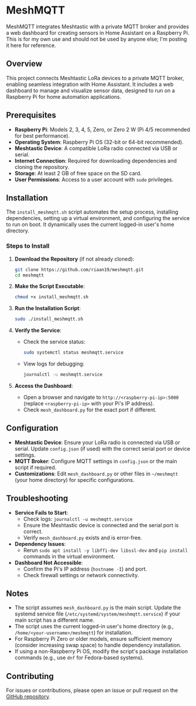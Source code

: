 # MeshMQTT

MeshMQTT integrates Meshtastic with a private MQTT broker and provides a web dashboard for creating sensors in Home Assistant on a Raspberry Pi. This is for my own use and should not be used by anyone else; I'm posting it here for reference.

## Overview

This project connects Meshtastic LoRa devices to a private MQTT broker, enabling seamless integration with Home Assistant. It includes a web dashboard to manage and visualize sensor data, designed to run on a Raspberry Pi for home automation applications.

## Prerequisites

- **Raspberry Pi**: Models 2, 3, 4, 5, Zero, or Zero 2 W (Pi 4/5 recommended for best performance).
- **Operating System**: Raspberry Pi OS (32-bit or 64-bit recommended).
- **Meshtastic Device**: A compatible LoRa radio connected via USB or serial.
- **Internet Connection**: Required for downloading dependencies and cloning the repository.
- **Storage**: At least 2 GB of free space on the SD card.
- **User Permissions**: Access to a user account with `sudo` privileges.

## Installation

The `install_meshmqtt.sh` script automates the setup process, installing dependencies, setting up a virtual environment, and configuring the service to run on boot. It dynamically uses the current logged-in user's home directory.

### Steps to Install

1. **Download the Repository** (if not already cloned):
   ```bash
   git clone https://github.com/riaan19/meshmqtt.git
   cd meshmqtt
   ```

2. **Make the Script Executable**:
   ```bash
   chmod +x install_meshmqtt.sh
   ```

3. **Run the Installation Script**:
   ```bash
   sudo ./install_meshmqtt.sh
   ```

4. **Verify the Service**:
   - Check the service status:
     ```bash
     sudo systemctl status meshmqtt.service
     ```
   - View logs for debugging:
     ```bash
     journalctl -u meshmqtt.service
     ```

5. **Access the Dashboard**:
   - Open a browser and navigate to `http://<raspberry-pi-ip>:5000` (replace `<raspberry-pi-ip>` with your Pi's IP address).
   - Check `mesh_dashboard.py` for the exact port if different.

## Configuration

- **Meshtastic Device**: Ensure your LoRa radio is connected via USB or serial. Update `config.json` (if used) with the correct serial port or device settings.
- **MQTT Broker**: Configure MQTT settings in `config.json` or the main script if required.
- **Customizations**: Edit `mesh_dashboard.py` or other files in `~/meshmqtt` (your home directory) for specific configurations.

## Troubleshooting

- **Service Fails to Start**:
  - Check logs: `journalctl -u meshmqtt.service`
  - Ensure the Meshtastic device is connected and the serial port is correct.
  - Verify `mesh_dashboard.py` exists and is error-free.
- **Dependency Issues**:
  - Rerun `sudo apt install -y libffi-dev libssl-dev` and `pip install` commands in the virtual environment.
- **Dashboard Not Accessible**:
  - Confirm the Pi's IP address (`hostname -I`) and port.
  - Check firewall settings or network connectivity.

## Notes

- The script assumes `mesh_dashboard.py` is the main script. Update the systemd service file (`/etc/systemd/system/meshmqtt.service`) if your main script has a different name.
- The script uses the current logged-in user's home directory (e.g., `/home/<your-username>/meshmqtt`) for installation.
- For Raspberry Pi Zero or older models, ensure sufficient memory (consider increasing swap space) to handle dependency installation.
- If using a non-Raspberry Pi OS, modify the script's package installation commands (e.g., use `dnf` for Fedora-based systems).

## Contributing

For issues or contributions, please open an issue or pull request on the [GitHub repository](https://github.com/riaan19/meshmqtt).
